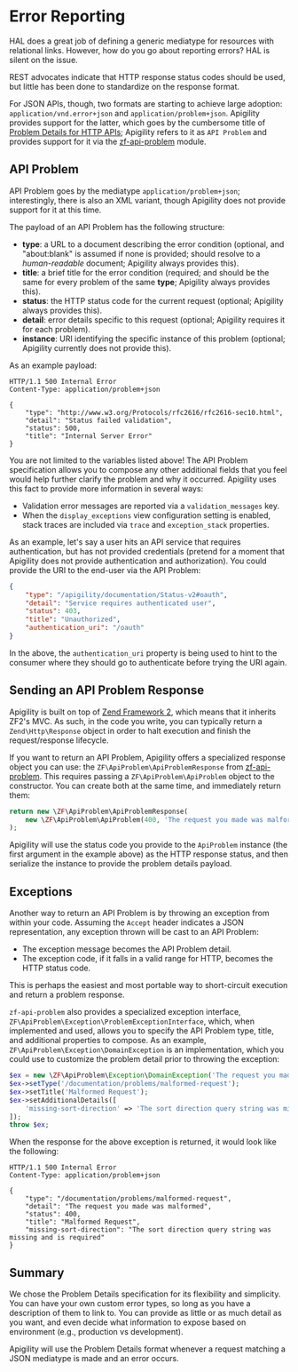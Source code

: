 Error Reporting
===============

HAL does a great job of defining a generic mediatype for resources with relational links. However,
how do you go about reporting errors? HAL is silent on the issue.

REST advocates indicate that HTTP response status codes should be used, but little has been done to
standardize on the response format.

For JSON APIs, though, two formats are starting to achieve large adoption:
`application/vnd.error+json` and `application/problem+json`. Apigility provides
support for the latter, which goes by the cumbersome title of [Problem Details for HTTP
APIs](http://tools.ietf.org/html/draft-nottingham-http-problem-06); Apigility refers to it as
`API Problem` and provides support for it via the
[zf-api-problem](https://github.com/zfcampus/zf-api-problem) module.

API Problem
-----------

API Problem goes by the mediatype `application/problem+json`; interestingly, there is also an XML
variant, though Apigility does not provide support for it at this time.

The payload of an API Problem has the following structure:

- **type**: a URL to a document describing the error condition (optional, and "about:blank" is
  assumed if none is provided; should resolve to a _human-readable_ document; Apigility always
  provides this).
- **title**: a brief title for the error condition (required; and should be the same for every
  problem of the same **type**; Apigility always provides this).
- **status**: the HTTP status code for the current request (optional; Apigility always provides this).
- **detail**: error details specific to this request (optional; Apigility requires it for each
  problem).
- **instance**: URI identifying the specific instance of this problem (optional; Apigility currently
  does not provide this).

As an example payload:

```HTTP
HTTP/1.1 500 Internal Error
Content-Type: application/problem+json

{
    "type": "http://www.w3.org/Protocols/rfc2616/rfc2616-sec10.html",
    "detail": "Status failed validation",
    "status": 500,
    "title": "Internal Server Error"
}
```

You are not limited to the variables listed above! The API Problem specification allows you to
compose any other additional fields that you feel would help further clarify the problem and why it
occurred. Apigility uses this fact to provide more information in several ways:

- Validation error messages are reported via a `validation_messages` key.
- When the `display_exceptions` view configuration setting is enabled, stack traces are included via
  `trace` and `exception_stack` properties.

As an example, let's say a user hits an API service that requires authentication, but has not
provided credentials (pretend for a moment that Apigility does not provide authentication and
authorization). You could provide the URI to the end-user via the API Problem:

```JSON
{
    "type": "/apigility/documentation/Status-v2#oauth",
    "detail": "Service requires authenticated user",
    "status": 403,
    "title": "Unauthorized",
    "authentication_uri": "/oauth"
}
```

In the above, the `authentication_uri` property is being used to hint to the consumer where they
should go to authenticate before trying the URI again.

Sending an API Problem Response
-------------------------------

Apigility is built on top of [Zend Framework 2](http://framework.zend.com/), which means that it
inherits ZF2's MVC. As such, in the code you write, you can typically return a
`Zend\Http\Response` object in order to halt execution and finish the request/response lifecycle.

If you want to return an API Problem, Apigility offers a specialized response object you can use:
the `ZF\ApiProblem\ApiProblemResponse` from [zf-api-problem](https://github.com/zfcampus/zf-api-problem).
This requires passing a `ZF\ApiProblem\ApiProblem` object to the constructor. You can create both at
the same time, and immediately return them:

```php
return new \ZF\ApiProblem\ApiProblemResponse(
    new \ZF\ApiProblem\ApiProblem(400, 'The request you made was malformed')
);
```

Apigility will use the status code you provide to the `ApiProblem` instance (the first argument in
the example above) as the HTTP response status, and then serialize the instance to provide the
problem details payload.

Exceptions
----------

Another way to return an API Problem is by throwing an exception from within your code. Assuming the
`Accept` header indicates a JSON representation, any exception thrown will be cast to an API
Problem:

- The exception message becomes the API Problem detail.
- The exception code, if it falls in a valid range for HTTP, becomes the HTTP status code.

This is perhaps the easiest and most portable way to short-circuit execution and return a problem
response.

`zf-api-problem` also provides a specialized exception interface,
`ZF\ApiProblem\Exception\ProblemExceptionInterface`, which, when implemented and used, allows you to
specify the API Problem type, title, and additional properties to compose. As an example,
`ZF\ApiProblem\Exception\DomainException` is an implementation, which you could use to customize the
problem detail prior to throwing the exception:

```php
$ex = new \ZF\ApiProblem\Exception\DomainException('The request you made was malformed', 400);
$ex->setType('/documentation/problems/malformed-request');
$ex->setTitle('Malformed Request');
$ex->setAdditionalDetails([
    'missing-sort-direction' => 'The sort direction query string was missing and is required'
]);
throw $ex;
```

When the response for the above exception is returned, it would look like the following:

```HTTP
HTTP/1.1 500 Internal Error
Content-Type: application/problem+json

{
    "type": "/documentation/problems/malformed-request",
    "detail": "The request you made was malformed",
    "status": 400,
    "title": "Malformed Request",
    "missing-sort-direction": "The sort direction query string was missing and is required"
}
```

Summary
-------

We chose the Problem Details specification for its flexibility and simplicity. You can have your own
custom error types, so long as you have a description of them to link to. You can provide as little
or as much detail as you want, and even decide what information to expose based on environment
(e.g., production vs development).

Apigility will use the Problem Details format whenever a request matching a JSON mediatype is made
and an error occurs.
